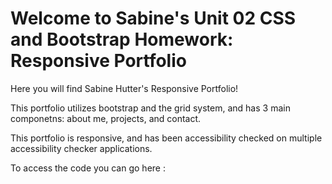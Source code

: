# Welcome to Sabine's Unit 02 CSS and Bootstrap Homework: Responsive Portfolio

Here you will find Sabine Hutter's Responsive Portfolio! 

This portfolio utilizes bootstrap and the grid system, and has 3 main componetns: about me, projects, and contact. 

This portfolio is responsive, and has been accessibility checked on multiple accessibility checker applications.

To access the code you can go here : 
